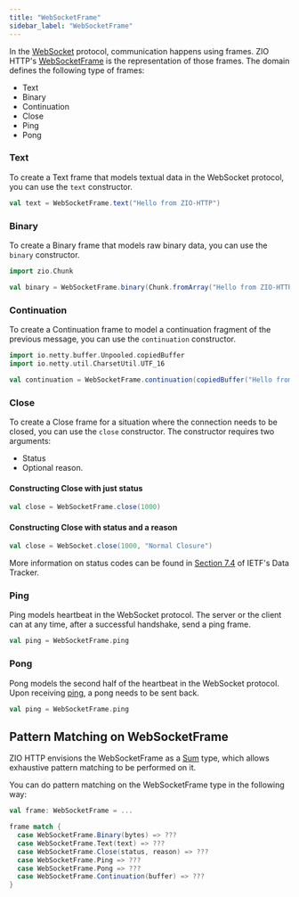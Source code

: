 ```yaml
---
title: "WebSocketFrame"
sidebar_label: "WebSocketFrame"
---
```

In the [WebSocket](https://datatracker.ietf.org/doc/html/rfc6455) protocol, communication happens using frames. ZIO
HTTP's [WebSocketFrame](https://github.com/zio/zio-http/blob/main/zio-http/src/main/scala/zio/socket/WebSocketFrame.scala)
is the representation of those frames. The domain defines the following type of frames:

* Text
* Binary
* Continuation
* Close
* Ping
* Pong

### Text

To create a Text frame that models textual data in the WebSocket protocol, you can use the `text` constructor.

```scala
val text = WebSocketFrame.text("Hello from ZIO-HTTP")
```

### Binary

To create a Binary frame that models raw binary data, you can use the `binary` constructor.

```scala
import zio.Chunk

val binary = WebSocketFrame.binary(Chunk.fromArray("Hello from ZIO-HTTP".getBytes(StandardCharsets.UTF_16)))
```

### Continuation

To create a Continuation frame to model a continuation fragment of the previous message, you can use the `continuation`
constructor.

```scala
import io.netty.buffer.Unpooled.copiedBuffer
import io.netty.util.CharsetUtil.UTF_16

val continuation = WebSocketFrame.continuation(copiedBuffer("Hello from ZIO-HTTP", UTF_16))
```

### Close

To create a Close frame for a situation where the connection needs to be closed, you can use the `close` constructor.
The constructor requires two arguments:

* Status
* Optional reason.

#### Constructing Close with just status

```scala
val close = WebSocketFrame.close(1000)
```

#### Constructing Close with status and a reason

```scala
val close = WebSocket.close(1000, "Normal Closure")
```

More information on status codes can be found
in [Section 7.4](https://datatracker.ietf.org/doc/html/rfc6455#section-7.4) of IETF's Data Tracker.

### Ping

Ping models heartbeat in the WebSocket protocol. The server or the client can at any time, after a successful handshake,
send a ping frame.

```scala
val ping = WebSocketFrame.ping
```

### Pong

Pong models the second half of the heartbeat in the WebSocket protocol. Upon receiving [ping](#ping), a pong needs to be
sent back.

```scala
val ping = WebSocketFrame.ping
```

## Pattern Matching on WebSocketFrame

ZIO HTTP envisions the WebSocketFrame as a [Sum](https://en.wikipedia.org/wiki/Tagged_union) type, which allows
exhaustive pattern matching to be performed on it.

You can do pattern matching on the WebSocketFrame type in the following way:

```scala
val frame: WebSocketFrame = ...

frame match {
  case WebSocketFrame.Binary(bytes) => ???
  case WebSocketFrame.Text(text) => ???
  case WebSocketFrame.Close(status, reason) => ???
  case WebSocketFrame.Ping => ???
  case WebSocketFrame.Pong => ???
  case WebSocketFrame.Continuation(buffer) => ???
}
```
